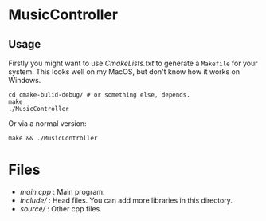 # MusicController

## Usage
Firstly you might want to use *CmakeLists.txt* to generate a `Makefile` for your system. This looks well on my MacOS, but don't know how it works on Windows.

```shell script
cd cmake-bulid-debug/ # or something else, depends.
make
./MusicController
```

Or via a normal version:

```shell script
make && ./MusicController
```



# Files

- *main.cpp* : Main program.
- *include/* : Head files. You can add more libraries in this directory.
- *source/* : Other cpp files.